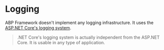 # Logging

ABP Framework doesn't implement any logging infrastructure. It uses the [ASP.NET Core's logging system](https://docs.microsoft.com/en-us/aspnet/core/fundamentals/logging).

> .NET Core's logging system is actually independent from the ASP.NET Core. It is usable in any type of application.
